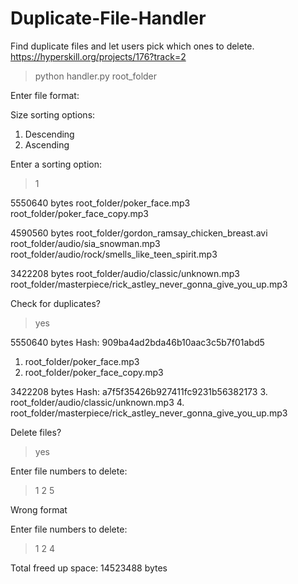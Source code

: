 # Duplicate-File-Handler
Find duplicate files and let users pick which ones to delete. https://hyperskill.org/projects/176?track=2

> python handler.py root_folder

Enter file format:
>

Size sorting options:
1. Descending
2. Ascending

Enter a sorting option:
> 1

5550640 bytes
root_folder/poker_face.mp3
root_folder/poker_face_copy.mp3

4590560 bytes
root_folder/gordon_ramsay_chicken_breast.avi
root_folder/audio/sia_snowman.mp3
root_folder/audio/rock/smells_like_teen_spirit.mp3

3422208 bytes
root_folder/audio/classic/unknown.mp3
root_folder/masterpiece/rick_astley_never_gonna_give_you_up.mp3

Check for duplicates?
> yes

5550640 bytes
Hash: 909ba4ad2bda46b10aac3c5b7f01abd5
1. root_folder/poker_face.mp3
2. root_folder/poker_face_copy.mp3

3422208 bytes
Hash: a7f5f35426b927411fc9231b56382173
3. root_folder/audio/classic/unknown.mp3
4. root_folder/masterpiece/rick_astley_never_gonna_give_you_up.mp3

Delete files?
> yes

Enter file numbers to delete:
> 1 2 5

Wrong format

Enter file numbers to delete:
> 1 2 4

Total freed up space: 14523488 bytes

